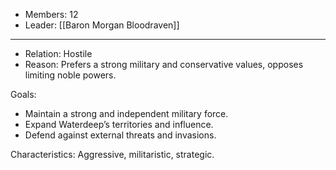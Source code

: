   
- Members: 12
- Leader: [[Baron Morgan Bloodraven]]
___
- Relation: Hostile
- Reason: Prefers a strong military and conservative values, opposes limiting noble powers.

Goals: 
- Maintain a strong and independent military force.
- Expand Waterdeep’s territories and influence.
- Defend against external threats and invasions.

Characteristics: Aggressive, militaristic, strategic.